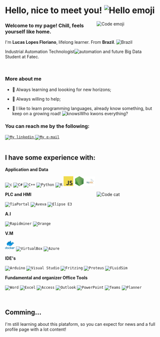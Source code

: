 # Hello, nice to meet you!  <img  width="100" src="https://media.giphy.com/media/bcKmIWkUMCjVm/source.gif" alt=" Hello emoji"  />


<img align="right" width="40%" src="https://media3.giphy.com/media/l1J9RFoDzCDrkqtEc/giphy.gif" alt="Code emoji" />

  
### Welcome to my page! Chill, feels yourself like home.
  
  I'm <b>Lucas Lopes Floriano</b>, lifelong learner. From  <b>Brazil</b>.
  <img width="16" src="https://www.flaticon.com/svg/static/icons/svg/197/197386.svg" alt="Brazil" />  
  
  
Industrial Automation Technologist<img width="16" src="https://uploads-ssl.webflow.com/5d138ef82775d300025fd9c8/5e07d46d0d37a19102266fec_002-automation.svg" alt="automation" />   and future Big Data Student at Fatec.
 
<br/>

### More about me

- 🔭 Always learning and loooking for new horizons;

- 💬 Always willing to help;

- 👾 I like to learn programming languages, already know something, but keep on a growing road! 
<img width="24" src="https://www.flaticon.com/svg/static/icons/svg/2244/2244682.svg" alt="knows" />Who kwons everything?
  
  
### You can reach me by the following:

<a href="https://www.linkedin.com/in/fllucas/">
  <code><img alt="My linkedin" width="28" src="https://www.flaticon.com/svg/static/icons/svg/1384/1384046.svg" /></code>
</a>

<a href="mailto:lopes.lucas1@hotmail.com.br">
  <code><img alt="My e-mail" width="28" src="https://www.flaticon.com/svg/static/icons/svg/732/732072.svg" /></code>
</a>
<br/><br/>

## I have some experience with:


**Application and Data**

<code><img height="32" src="https://cdn.iconscout.com/icon/free/png-512/c-programming-569564.png" alt="c"/></code>
<code><img height="32" src="https://upload.wikimedia.org/wikipedia/commons/0/0d/C_Sharp_wordmark.svg" alt="C#"/></code>
<code><img height="32" src="https://1.bp.blogspot.com/-RV-HrvfYVGg/XThtxkUd0JI/AAAAAAAAVuA/lbH0GXvHbVAS_QhWnB3Cr6C8Fr5Q795LwCLcBGAs/s1600/c%252B%252B.jpg" alt="C++"/></code>
<code><img height="32" src="https://upload.wikimedia.org/wikipedia/commons/c/c3/Python-logo-notext.svg" alt="Python"/></code>
<code><img height="32" src="https://upload.wikimedia.org/wikipedia/commons/thumb/1/1b/R_logo.svg/1024px-R_logo.svg.png" alt="R"/></code>
<code><img height="32" src="https://raw.githubusercontent.com/github/explore/80688e429a7d4ef2fca1e82350fe8e3517d3494d/topics/javascript/javascript.png" alt="Javascript"/></code>
<code><img height="32" src="https://raw.githubusercontent.com/github/explore/80688e429a7d4ef2fca1e82350fe8e3517d3494d/topics/nodejs/nodejs.png" alt="Nodejs"/></code>
<code><img height="32" src="https://raw.githubusercontent.com/github/explore/80688e429a7d4ef2fca1e82350fe8e3517d3494d/topics/mysql/mysql.png" alt="MySQL"/></code>

<img align="right" width="40%" src="https://media.giphy.com/media/xT1XGzXhVgWRLN1Cco/source.gif" alt="Code cat" />

**PLC and HMI**

<code><img height="32" src="https://downloadly.net/wp-content/uploads/2020/03/TIA-Portal-16.png" alt="TiaPortal"/></code>
<code><img height="32" src="https://upload.wikimedia.org/wikipedia/en/c/c5/Aveva_logo.svg" alt="Aveva"/></code>
<code><img height="32" src="https://s3.amazonaws.com//beta-img.b2bstack.net/uploads/production/product/product_image/2651/Logoelipse.jpg" alt="Elipse E3"/></code>

**A.I**

<code><img height="32" src="http://runiassy.com/wp-content/uploads/rapidminer.jpg" alt="Rapidminer"/></code>
<code><img height="32" src="https://cdn.dribbble.com/users/3623146/screenshots/9835470/media/a3512b3cd0abf215a59e1d0c9b7053be.png" alt="Orange"/></code>


**V.M**

<code><img height="32" src="https://raw.githubusercontent.com/github/explore/80688e429a7d4ef2fca1e82350fe8e3517d3494d/topics/docker/docker.png" alt="Docker"/></code>
<code><img height="32" src="https://img.utdstc.com/icon/c2f/773/c2f7733df6524599afea694769062bc12d389fb4178f8be7b644c5e802fbbc17:200" alt="VirtualBox"/></code>
<code><img height="32" src="https://mspoweruser.com/wp-content/uploads/2017/09/azure-1.png" alt="Azure"/></code>


**IDE's**

<code><img height="32" src="https://upload.wikimedia.org/wikipedia/commons/8/87/Arduino_Logo.svg" alt="Arduino"/></code>
<code><img height="32" src="https://upload.wikimedia.org/wikipedia/commons/c/cd/Visual_Studio_2017_Logo.svg" alt="Visual Studio"/></code>
<code><img height="32" src="https://cdn.sparkfun.com/assets/5/3/4/3/1/52b1e48a757b7f28448b4567.png" alt="Fritzing"/></code>
<code><img height="32" src="https://upload.wikimedia.org/wikipedia/en/5/5a/Proteus_Design_Suite_Atom_Logo.png" alt="Proteus"/></code>
<code><img height="32" src="https://www.baixesoft.com/wp-content/uploads/2012/04/FluidSIM-banner-baixesoft.jpg" alt="FLuidSim"/></code>


**Fundamental and organizer Office Tools**

<code><img height="32" src="https://logodownload.org/wp-content/uploads/2018/10/word-logo-0.png" alt="Word"/></code>
<code><img height="32" src="https://upload.wikimedia.org/wikipedia/commons/8/86/Microsoft_Excel_2013_logo.svg" alt="Excel"/></code>
<code><img height="32" src="https://upload.wikimedia.org/wikipedia/commons/5/59/Microsoft_Office_Access_%282018-present%29.svg" alt="Access"/></code>
<code><img height="32" src="https://cdn.freelogovectors.net/wp-content/uploads/2020/02/outlook-logo.png" alt="Outlook"/></code>
<code><img height="32" src="https://www.wizcase.com/wp-content/uploads/2020/02/Powerpoint-logo.png" alt="PowerPoint"/></code>
<code><img height="32" src="https://www.logo.wine/a/logo/Microsoft_Teams/Microsoft_Teams-Logo.wine.svg" alt="Teams"/></code>
<code><img height="32" src="https://upload.wikimedia.org/wikipedia/commons/f/f3/Microsoft_Planner_%282019%E2%80%93present%29.svg" alt="Planner"/></code>

<br/>



## Comming...

I'm still learning about this plataform, so you can expect for news and a full profile page with a lot content!

<br/>

